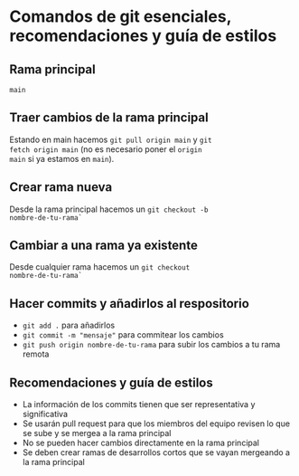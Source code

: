 # Comandos de git esenciales, recomendaciones y guía de estilos

## Rama principal
<code>main</code>

## Traer cambios de la rama principal
Estando en main hacemos <code>git pull origin main</code> y <code>git fetch origin main</code> (no es necesario poner el <code>origin main</code> si ya estamos en <code>main</code>).

## Crear rama nueva
Desde la rama principal hacemos un <code>git checkout -b nombre-de-tu-rama`</code>

## Cambiar a una rama ya existente
Desde cualquier rama hacemos un <code>git checkout nombre-de-tu-rama`</code>

## Hacer commits y añadirlos al respositorio
- <code>git add .</code> para añadirlos
- <code>git commit -m "mensaje"</code> para commitear los cambios
- <code>git push origin nombre-de-tu-rama</code> para subir los cambios a tu rama remota

## Recomendaciones y guía de estilos
- La información de los commits tienen que ser representativa y significativa
- Se usarán pull request para que los miembros del equipo revisen lo que se sube y se mergea a la rama principal
- No se pueden hacer cambios directamente en la rama principal
- Se deben crear ramas de desarrollos cortos que se vayan mergeando a la rama principal
